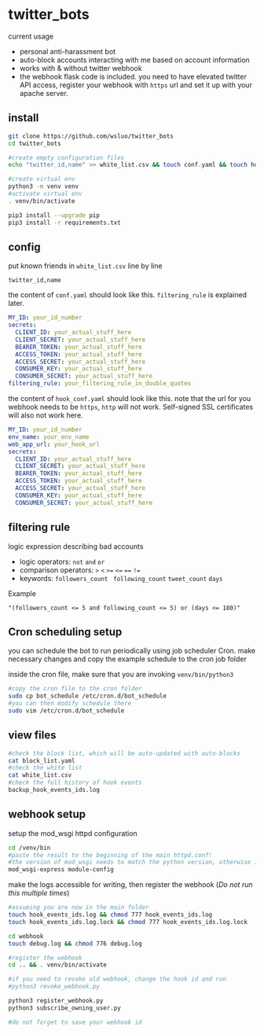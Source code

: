 # twitter_bots

current usage
- personal anti-harassment bot
- auto-block accounts interacting with me based on account information
- works with & without twitter webhook
- the webhook flask code is included. you need to have elevated twitter API access, register your webhook with `https` url and set it up with your apache server. 

## install

```bash
git clone https://github.com/wsluo/twitter_bots
cd twitter_bots

#create empty configuration files
echo "twitter_id,name" >> white_list.csv && touch conf.yaml && touch hook_conf.yaml

#create virtual env
python3 -m venv venv
#activate virtual env
. venv/bin/activate

pip3 install --upgrade pip
pip3 install -r requirements.txt
```

## config
put known friends in `white_list.csv` line by line
```csv
twitter_id,name
```

the content of `conf.yaml` should look like this. `filtering_rule` is explained later.
```yaml
MY_ID: your_id_number
secrets:
  CLIENT_ID: your_actual_stuff_here
  CLIENT_SECRET: your_actual_stuff_here
  BEARER_TOKEN: your_actual_stuff_here
  ACCESS_TOKEN: your_actual_stuff_here
  ACCESS_SECRET: your_actual_stuff_here
  CONSUMER_KEY: your_actual_stuff_here
  CONSUMER_SECRET: your_actual_stuff_here
filtering_rule: your_filtering_rule_in_double_quotes
```

the content of `hook_conf.yaml` should look like this.
note that the url for you webhook needs to be `https`, `http` will not work. Self-signed SSL certificates will also not work here.
```yaml
MY_ID: your_id_number
env_name: your_env_name
web_app_url: your_hook_url
secrets:
  CLIENT_ID: your_actual_stuff_here
  CLIENT_SECRET: your_actual_stuff_here
  BEARER_TOKEN: your_actual_stuff_here
  ACCESS_TOKEN: your_actual_stuff_here
  ACCESS_SECRET: your_actual_stuff_here
  CONSUMER_KEY: your_actual_stuff_here
  CONSUMER_SECRET: your_actual_stuff_here
```

## filtering rule
logic expression describing bad accounts

- logic operators:  `not` `and` `or`  
- comparison operators:  `>` `<` `>=` `<=` `==` `!=`
- keywords: `followers_count ` `following_count`  `tweet_count` `days`  

Example
```
"(followers_count <= 5 and following_count <= 5) or (days <= 180)"
```

## Cron scheduling setup
you can schedule the bot to run periodically using job scheduler Cron. 
make necessary changes and copy the example schedule to the cron job folder

inside the cron file, make sure that you are invoking `venv/bin/python3`
```bash
#copy the cron file to the cron folder
sudo cp bot_schedule /etc/cron.d/bot_schedule
#you can then modify schedule there
sudo vim /etc/cron.d/bot_schedule
```

## view files
```bash
#check the block list, which will be auto-updated with auto-blocks
cat block_list.yaml
#check the white list
cat white_list.csv
#check the full history of hook events
backup_hook_events_ids.log
```

## webhook setup

setup the mod_wsgi httpd configuration
```bash
cd /venv/bin
#paste the result to the beginning of the main httpd.conf! 
#the version of mod_wsgi needs to match the python version, otherwise it's bug prone
mod_wsgi-express module-config
```

make the logs accessible for writing, then register the webhook (*Do not run this multiple times*)
```bash
#assuming you are now in the main folder
touch hook_events_ids.log && chmod 777 hook_events_ids.log
touch hook_events_ids.log.lock && chmod 777 hook_events_ids.log.lock

cd webhook
touch debug.log && chmod 776 debug.log

#register the webhook
cd .. && . venv/bin/activate

#if you need to revoke old webhook, change the hook id and run
#python3 revoke_webhook.py

python3 register_webhook.py
python3 subscribe_owning_user.py

#do not forget to save your webhook id
```
